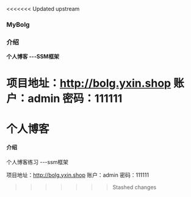 <<<<<<< Updated upstream
### MyBolg
### 介绍
 **个人博客 ---SSM框架** 

项目地址：http://bolg.yxin.shop 账户：admin 密码：111111
=======
# 个人博客

#### 介绍
个人博客练习 ---ssm框架

项目地址：http://bolg.yxin.shop      账户：admin 密码：111111
>>>>>>> Stashed changes
